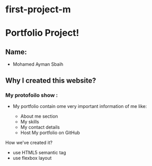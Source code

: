 # first-project-m

# Portfolio Project!

<!-- link of my protofolio -->

## Name:

- Mohamed Ayman Sbaih

## Why I created this website?

### My protofoilo show :

- My portfolio contain ome very important information of me like:

  - About me section
  - My skills
  - My contact details
  - Host My portfolio on GitHub

How we've created it?

- use HTML5 semantic tag
- use flexbox layout
